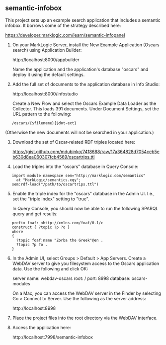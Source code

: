 ## semantic-infobox

This project sets up an example search application that includes a semantic infobox. It borrows some of the strategy described here:

https://developer.marklogic.com/learn/semantic-infopanel

1. On your MarkLogic Server, install the New Example Application (Oscars search) using Application Builder:

   http://localhost:8000/appbuilder

   Name the application and the application's database "oscars" and deploy it using the default settings.

2. Add the full set of documents to the application database in Info Studio:

   http://localhost:8000/infostudio

   Create a New Flow and select the Oscars Example Data Loader as the Collector. This loads 391 documents. Under Document Settings, set    the URL pattern to the following:
```
   /oscars/{$filename}{$dot-ext}
```
   (Otherwise the new documents will not be searched in your application.)

3. Download the set of Oscar-related RDF triples located here:

   https://gist.github.com/mdubinko/7418688/raw/17a364828d7054ceb5eb630d8ea060307fcb4569/oscartrips.ttl

4. Load the triples into the "oscars" database in Query Console:
```
   import module namespace sem="http://marklogic.com/semantics"
     at "MarkLogic/semantics.xqy";
   sem:rdf-load("/path/to/oscartrips.ttl")
```
5. Enable the triple index for the "oscars" database in the Admin UI. I.e., set the "triple index" setting to "true".

   In Query Console, you should now be able to run the following SPARQL query and get results:
```
   prefix foaf: <http://xmlns.com/foaf/0.1/>
   construct { ?topic ?p ?o }
   where
   {
     ?topic foaf:name "Zorba the Greek"@en .
     ?topic ?p ?o .
   }
```
6. In the Admin UI, select Groups > Default > App Servers. Create a WebDAV server to give you filesystem access to the 
   Oscars application data. Use the following and click OK:

   server name: webdav-oscars
   root: /
   port: 8998
   database: oscars-modules

   On a Mac, you can access the WebDAV server in the Finder by selecting Go > Connect to Server. Use the following as 
   the server address:

   http://localhost:8998

7. Place the project files into the root directory via the WebDAV interface.

8. Access the application here:

   http://localhost:7998/semantic-infobox
